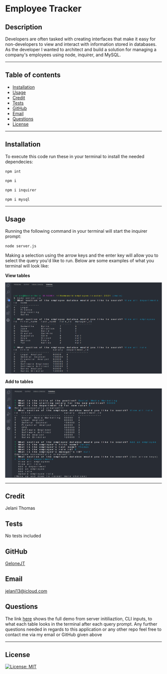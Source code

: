 # Employee Tracker

  ## Description
  Developers are often tasked with creating interfaces that make it easy for non-developers to view and interact with information stored in databases. As the developer I wanted to architect and build a solution for managing a company's employees using node, inquirer, and MySQL.

<hr>

  ## Table of contents
  - [Installation](#installation)
  - [Usage](#usage)
  - [Credit](#credit)
  - [Tests](#tests)
  - [GitHub](#github)
  - [Email](#email)
  - [Questions](#questions)
  - [License](#license)
  <hr>

  ## Installation

  To execute this code run these in your terminal to install the needed dependecies:
  ```
  npm int
  ```
  ```
  npm i
  ```
  ```
  npm i inquirer
  ```
  ```
  npm i mysql
  ```
  
  <hr>

  ## Usage

Running the following command in your terminal will start the inquirer prompt:
  ```
  node server.js
  ```
  
  Making a selection using the arrow keys and the enter key will allow you to select the query you'd like to run. Below are some examples of what you terminal will look like:


**View tables**


  ![View Tables](img/ViewAll.png)

  

  **Add to tables**

  ![Add Queries](img/AddQueries.png)



  <hr>

  ## Credit
  Jelani Thomas

  ## Tests
  No tests included

  ## GitHub
  [GeloneJT](https://github.com/GeloneJT)

  ## Email
  jelani13@icloud.com

  ## Questions
  The link [here](https://youtu.be/__YJy5MsSNI) shows the full demo from server initiliaztion, CLI  inputs, to what each table looks in the terminal after each query prompt.
  Any further questions needed in regards to this application or any other repo feel free to contact me via my email or GitHub given above

<hr>

  ## License
  [![License: MIT](https://img.shields.io/badge/License-MIT-yellow.svg)](https://opensource.org/licenses/MIT)
